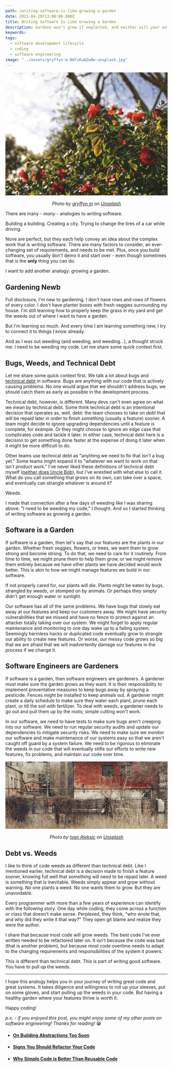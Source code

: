 ```yaml
---
path: /writing-software-is-like-growing-a-garden
date: 2021-04-20T13:00:00.000Z
title: Writing Software Is Like Growing a Garden
description: Gardens won't grow if neglected, and neither will your software.
keywords:
tags:
  - software development lifecycle
  - coding
  - software engineering
image: "../assets/gryffyn-m-BUYiKuAZw0w-unsplash.jpg"
---
```


![](../assets/gryffyn-m-BUYiKuAZw0w-unsplash.jpg "flowers reaching to the sun")

<center>

<i>

Photo by [gryffyn m](https://unsplash.com/@botanicalnature?utm_source=unsplash&utm_medium=referral&utm_content=creditCopyText) on [Unsplash](https://unsplash.com/s/photos/garden-lush?utm_source=unsplash&utm_medium=referral&utm_content=creditCopyText)
  
</i>

</center>

There are many - _many_ - analogies to writing software. 

Building a building. Creating a city. Trying to change the tires of a car while driving.

None are perfect, but they each help convey an idea about the complex work that is writing software. There are many factors to consider, an ever-changing set of requirements, and needs to be met. Plus, once you build software, you usually don't demo it and start over - even though sometimes that is the **only** thing you can do.

I want to add another analogy: growing a garden. 

## Gardening Newb

Full disclosure, I'm new to gardening. I don't have rows and rows of flowers of every color. I don't have planter boxes with fresh veggies surrounding my house. I'm still learning how to properly keep the grass in my yard and get the weeds out of where I want to have a garden. 

But I'm learning so much. And every time I am learning something new, I try to connect it to things I know already.

And as I was out weeding (and weeding, and weeding...), a thought struck me: I need to be weeding my code. Let me share some quick context first.

## Bugs, Weeds, and Technical Debt

Let me share some quick context first. We talk a lot about bugs and [technical debt](https://www.productplan.com/glossary/technical-debt/) in software. Bugs are anything with our code that is actively causing problems. No one would argue that we shouldn't address bugs; we should catch them as early as possible in the development process.

Technical debt, however, is different.  Many devs can't even agree on what we mean by technical debt. Some think technical debt is an intentional decision that operates as, well, debt: the team chooses to take on _debt_ that will be repaid later in order to finish something (usually a feature) sooner. A team might decide to ignore upgrading dependencies until a feature is complete, for example. Or they might choose to ignore an edge case that complicates code and tackle it later. In either case, technical debt here is a decision to get something done faster at the expense of doing it later when it might be more difficult to do.

Other teams use technical debt as "anything we need to fix that isn't a bug yet." Some teams might expand it to "whatever we want to work on that isn't product work." I've never liked these definitions of technical debt myself ([neither does Uncle Bob](https://sites.google.com/site/unclebobconsultingllc/a-mess-is-not-a-technical-debt)), but I've wrestled with what else to call it. What do you call something that grows on its own, can take over a space, and eventually can strangle whatever is around it?

Weeds. 

I made that connection after a few days of weeding like I was sharing above. "I need to be weeding my code," I thought. And so I started thinking of writing software as growing a garden.

## Software is a Garden

If software is a garden, then let's say that our features are the plants in our garden. Whether fresh veggies, flowers, or trees, we want them to grow strong and become strong. To do that, we need to care for it routinely. From time to time, we might prune them to help them grow, or we might remove them entirely because we have other plants we have decided would work better. This is akin to how we might manage features we build in our software. 

If not properly cared for, our plants will die. Plants might be eaten by bugs, strangled by weeds, or stomped on by animals. Or perhaps they simply didn't get enough water or sunlight.

Our software has all of the same problems. We have bugs that slowly eat away at our features and keep our customers away. We might have security vulnerabilities that we missed and have no fence to protect against an attacker totally taking over our system. We might forget to apply regular maintenance and monitoring to one day wake up to a failing system. Seemingly harmless hacks or duplicated code eventually grow to strangle our ability to create new features. Or worse, our messy code grows so big that we are afraid that we will inadvertently damage our features in the process if we change it.

## Software Engineers are Gardeners

If software is a garden, then software engineers are gardeners. A gardener must make sure the garden grows as they want. It is their responsibility to implement preventative measures to keep bugs away by spraying a pesticide. Fences might be installed to keep animals out. A gardener might create a daily schedule to make sure they water each plant, prune each plant, or till the soil with fertilizer. To deal with weeds, a gardener needs to go out and pull them up by the roots; simple cutting won't work. 

In our software, we need to have tests to make sure bugs aren't creeping into our software. We need to run regular security audits and update our dependencies to mitigate security risks. We need to make sure we monitor our software and make maintenance of our systems easy so that we aren't caught off guard by a system failure. We need to be rigorous to eliminate the weeds in our code that will eventually stifle our efforts to write new features, fix problems, and maintain our code over time.

![](../assets/ivan-aleksic-kw7gVHhc-cI-unsplash.jpeg "Weeds")

<center>

<i>

Photo by [Ivan Aleksic](https://unsplash.com/@ivalex?utm_source=unsplash&utm_medium=referral&utm_content=creditCopyText) on [Unsplash](https://unsplash.com/s/photos/weeds?utm_source=unsplash&utm_medium=referral&utm_content=creditCopyText)
  

</i>

</center>

## Debt vs. Weeds

I like to think of code weeds as different than technical debt. Like I mentioned earlier, technical debt is a decision made to finish a feature sooner, knowing full well that something will need to be repaid later. A weed is something that is inevitable. Weeds simply appear and grow without warning. No one plants a weed. No one wants them to grow. But they are unavoidable.

Every programmer with more than a few years of experience can identify with the following story. One day while coding, they come across a function or class that doesn't make sense. Perplexed, they think, "who wrote that, and why did they write it that way?" They open git blame and realize they were the author. 

I share that because most code will grow weeds. The best code I've ever written needed to be refactored later on. It isn't because the code was bad (that is another problem), but because most code overtime needs to adapt to the changing requirements and responsibilities of the system it powers. 

This is different than technical debt. This is part of writing good software. You have to pull up the weeds.

---

I hope this analogy helps you in your journey of writing great code and great systems. It takes diligence and willingness to roll up your sleeves, put on some gloves, and start pulling up the weeds in your code. But having a healthy garden where your features thrive is worth it.

Happy coding!

_p.s. - if you enjoyed this post, you might enjoy some of my other posts on software engineering! Thanks for reading!_ 😁

* #### [On Building Abstractions Too Soon](/blog/building-abstractions-too-soon)
* #### [Signs You Should Refactor Your Code](/blog/when-should-you-should-refactor-your-code)
* #### [Why Simple Code is Better Than Reusable Code](/blog/why-simple-code-better-than-reusable-code)